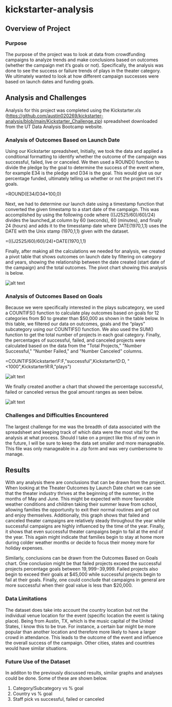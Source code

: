 # kickstarter-analysis

## Overview of Project

### Purpose
The purpose of the project was to look at data from crowdfunding campaigns to analyze trends and make conclusions based on outcomes (whether the campaign met it’s goals or not).   Specifically, the analysis was done to see the success or failure trends of plays in the theater category.  We ultimately wanted to look at how different campaign successes were based on launch dates and funding goals. 


## Analysis and Challenges
Analysis for this project was completed using the Kickstarter.xls (https://github.com/austin020269/kickstarter-analysis/blob/main/Kickstarter_Challenge.zip) spreadsheet downloaded from the UT Data Analysis Bootcamp website.

### Analysis of Outcomes Based on Launch Date
Using our Kickstarter spreadsheet, Initially, we took the data and applied a conditional formatting to identify whether the outcome of the campaign was successful, failed, live or canceled.  We then used a ROUND() function to divide the pledge by the goal to determine the success of the event where, for example E34 is the pledge and D34 is the goal.  This would give us our percentage funded, ultimately telling us whether or not the project met it's goals.

=ROUND(E34/D34*100,0)

Next, we had to determine our launch date using a timestamp function that converted the given timestamp to a start date of the campaign.  This was accomplished by using the following code where (((J2525/60)/60)/24) divides the launched_at column by 60 (seconds), 60 (minutes), and finally 24 (hours) and adds it to the timesstamp date where DATE(1970,1,1) uses the DATE with the Unix stamp (1970,1,1) given with the dataset.  

=(((J2525/60)/60)/24)+DATE(1970,1,1)

Finally, after making all the calculations we needed for analysis, we created a pivot table that shows outcomes on launch date by filtering on category and years, showing the relationship between the date created (start date of the campaign) and the total outcomes.  The pivot chart showing this analysis is below.

![alt text](https://github.com/austin020269/kickstarter-analysis/blob/main/resources/Theater_Outcomes_vs_Launch.png)


### Analysis of Outcomes Based on Goals
Because we were specifically interested in the plays subcategory, we used a COUNTIFS() function to calculate play outcomes based on goals for 12 categories from $0 to greater than $50,000 as shown in the table below.  In this table, we filtered our data on outcomes, goals and the “plays” subcategory using our COUNTIFS() function.  We also used the SUM() function to get the total number of projects in each goal category.  Finally, the percentages of successful, failed, and canceled projects were calculated based on the data from the "Total Projects," "Number Successful," "Number Failed," and "Number Canceled" columns.  

=COUNTIFS(Kickstarter!$F:$F,"successful",Kickstarter!$D:$D, "<1000",Kickstarter!$R:$R,"plays")

![alt text](https://github.com/austin020269/kickstarter-analysis/blob/main/Outcomes%20Based%20on%20Goals%20Table.PNG)

We finally created another a chart that showed the percentage successful, failed or canceled versus the goal amount ranges as seen below.


![alt text](https://github.com/austin020269/kickstarter-analysis/blob/main/resources/Outcomes_vs_Goals.png)

### Challenges and Difficulties Encountered
The largest challenge for me was the breadth of data associated with the spreadsheet and keeping track of which data were the most vital for the analysis at what process.  Should I take on a project like this of my own in the future, I will be sure to keep the data set smaller and more manageable.   This file was only manageable in a .zip form and was very cumbersome to manage.

## Results
With any analysis there are conclusions that can be drawn from the project.  When looking at the Theater Outcomes by Launch Date chart we can see that the theater industry thrives at the beginning of the summer, in the months of May and June.  This might be expected with more favorable weather conditions and children taking their summer leave from school, allowing families the opportunity to exit their normal routines and get out and enjoy themselves.  Additionally, this graph shows that failed and canceled theater campaigns are relatively steady throughout the year while successful campaigns are highly influenced by the time of the year.  Finally, it shows that even successful theater campaigns begin to fail at the end of the year.  This again might indicate that families begin to stay at home more during colder weather months or decide to focus their money more for holiday expenses.

Similarly, conclusions can be drawn from the Outcomes Based on Goals chart.  One conclusion might be that failed projects exceed the successful projects percentage goals between $19,999-$39,999.  Failed projects also begin to exceed their goals at $45,000 while successful projects begin to fail at their goals.  Finally, one could conclude that campaigns in general are more successful when their goal value is less than $20,000.

### Data Limitations
The dataset does take into account the country location but not the individual venue location for the event (specific location the event is taking place).  Being from Austin, TX, which is the music capital of the United States, I know this to be true.  For instance, a certain bar might be more popular than another location and therefore more likely to have a larger crowd in attendance.  This leads to the outcome of the event and influence the overall success of the campaign.  Other cities, states and countries would have similar situations.

### Future Use of the Dataset
In additon to the previously discussed results, similar graphs and analyses could be done.  Some of these are shown below.
1.	Category/Subcategory vs % goal
2.	Country vs % goal
3.	Staff pick vs successful, failed or canceled

